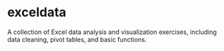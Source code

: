 # exceldata
A collection of Excel data analysis and visualization exercises, including data cleaning, pivot tables, and basic functions.
